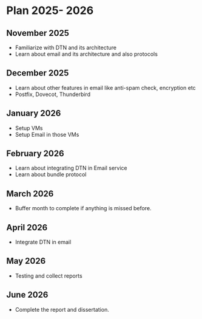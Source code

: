 # Plan 2025- 2026

## November 2025

- Familiarize with DTN and its architecture
- Learn about email and its architecture and also protocols 

## December 2025

- Learn about other features in email like anti-spam check, encryption etc
- Postfix, Dovecot, Thunderbird

## January 2026

- Setup VMs
- Setup Email in those VMs

## February 2026

- Learn about integrating DTN in Email service
- Learn about bundle protocol

## March 2026

- Buffer month to complete if anything is missed before.

## April 2026

- Integrate DTN in email

## May 2026

- Testing and collect reports

## June 2026

 - Complete the report and dissertation.







